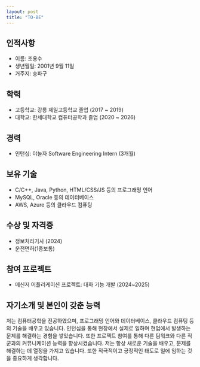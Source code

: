 ```yaml
---
layout: post
title: "TO-BE"
---
```


## 인적사항
- 이름: 조용수
- 생년월일: 2001년 9월 11일
- 거주지: 송파구

## 학력
- 고등학교: 강릉 제일고등학교 졸업 (2017 ~ 2019)
- 대학교: 한세대학교 컴퓨터공학과 졸업 (2020 ~ 2026)

## 경력
- 인턴십: 야놀자 Software Engineering Intern (3개월)

## 보유 기술
- C/C++, Java, Python, HTML/CSS/JS 등의 프로그래밍 언어
- MySQL, Oracle 등의 데이터베이스
- AWS, Azure 등의 클라우드 컴퓨팅

## 수상 및 자격증
- 정보처리기사 (2024)
- 운전면허(1종보통)

## 참여 프로젝트
- 메신저 어플리케이션 프로젝트: 대화 기능 개발 (2024~2025)


## 자기소개 및 본인이 갖춘 능력
저는 컴퓨터공학을 전공하였으며, 프로그래밍 언어와 데이터베이스, 클라우드 컴퓨팅 등의 기술을 배우고 있습니다.
인턴십을 통해 현장에서 실제로 일하며 현업에서 발생하는 문제를 해결하는 경험을 쌓았습니다.
또한 프로젝트 참여를 통해 다른 팀워크와 다른 직군과의 커뮤니케이션 능력을 향상시켰습니다.
저는 항상 새로운 기술을 배우고, 문제를 해결하는 데 열정을 가지고 있습니다.
또한 적극적이고 긍정적인 태도로 일에 임하는 것을 중요하게 생각합니다.
